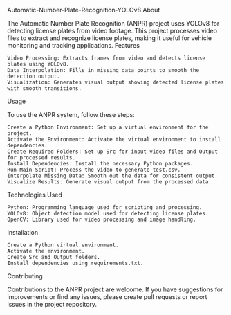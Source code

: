 Automatic-Number-Plate-Recognition-YOLOv8
About

The Automatic Number Plate Recognition (ANPR) project uses YOLOv8 for detecting license plates from video footage. This project processes video files to extract and recognize license plates, making it useful for vehicle monitoring and tracking applications.
Features

    Video Processing: Extracts frames from video and detects license plates using YOLOv8.
    Data Interpolation: Fills in missing data points to smooth the detection output.
    Visualization: Generates visual output showing detected license plates with smooth transitions.

Usage

To use the ANPR system, follow these steps:

    Create a Python Environment: Set up a virtual environment for the project.
    Activate the Environment: Activate the virtual environment to install dependencies.
    Create Required Folders: Set up Src for input video files and Output for processed results.
    Install Dependencies: Install the necessary Python packages.
    Run Main Script: Process the video to generate test.csv.
    Interpolate Missing Data: Smooth out the data for consistent output.
    Visualize Results: Generate visual output from the processed data.

Technologies Used

    Python: Programming language used for scripting and processing.
    YOLOv8: Object detection model used for detecting license plates.
    OpenCV: Library used for video processing and image handling.

Installation

    Create a Python virtual environment.
    Activate the environment.
    Create Src and Output folders.
    Install dependencies using requirements.txt.

Contributing

Contributions to the ANPR project are welcome. If you have suggestions for improvements or find any issues, please create pull requests or report issues in the project repository.